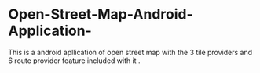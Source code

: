 # Open-Street-Map-Android-Application-
This is a android apllication of open street map with the 3 tile providers and 6 route provider feature included with it .
